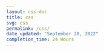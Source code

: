 ```yaml
---
layout: css-doc
title: css
svg: css
permalink: /css/
date_updated: "September 20, 2022"
completion_time: 24 Hours
---
```

